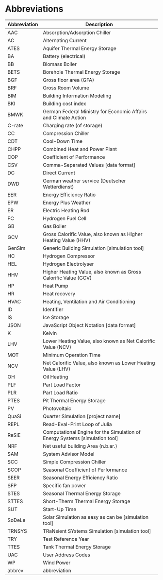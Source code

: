 # Abbreviations

| Abbreviation | Description                                                                 |
| ------------ | --------------------------------------------------------------------------- |
| AAC          | Absorption/Adsorption Chiller                                               |
| AC           | Alternating Current                                                         |
| ATES         | Aquifer Thermal Energy Storage                                              |
| BA           | Battery (electrical)                                                        |
| BB           | Biomass Boiler                                                              |
| BETS         | Borehole Thermal Energy Storage                                             |
| BGF          | Gross floor area (GFA)                                                      |
| BRF          | Gross Room Volume                                                           |
| BIM          | Building Information Modeling                                               |
| BKI          | Building cost index                                                         |
| BMWK         | German Federal Ministry for Economic Affairs and Climate Action             |
| C-rate       | Charging rate (of storage)                                                  |
| CC           | Compression Chiller                                                         |
| CDT          | Cool-Down Time                                                              |
| CHPP         | Combined Heat and Power Plant                                               |
| COP          | Coefficient of Performance                                                  |
| CSV          | Comma-Separated Values [data format]                                        |
| DC           | Direct Current                                                              |
| DWD          | German weather service (Deutscher Wetterdienst)                             |
| EER          | Energy Efficiency Ratio                                                     |
| EPW          | Energy Plus Weather                                                         |
| ER           | Electric Heating Rod                                                        |
| FC           | Hydrogen Fuel Cell                                                          |
| GB           | Gas Boiler                                                                  |
| GCV          | Gross Calorific Value, also known as Higher Heating Value (HHV)             |
| GenSim       | Generic Building Simulation [simulation tool]                               |
| HC           | Hydrogen Compressor                                                         |
| HEL          | Hydrogen Electrolyser                                                       |
| HHV          | Higher Heating Value, also known as Gross Calorific Value (GCV)             |
| HP           | Heat Pump                                                                   |
| HR           | Heat recovery                                                               |
| HVAC         | Heating, Ventilation and Air Conditioning                                   |
| ID           | Identifier                                                                  |
| IS           | Ice Storage                                                                 |
| JSON         | JavaScript Object Notation [data format]                                    |
| K            | Kelvin                                                                      |
| LHV          | Lower Heating Value, also known as Net Calorific Value (NCV)                |
| MOT          | Minimum Operation Time                                                      |
| NCV          | Net Calorific Value, also known as Lower Heating Value (LHV)                |
| OH           | Oil Heating                                                                 |
| PLF          | Part Load Factor                                                            |
| PLR          | Part Load Ratio                                                             |
| PTES         | Pit Thermal Energy Storage                                                  |
| PV           | Photovoltaic                                                                |
| QuaSi        | Quarter Simulation [project name]                                           |
| REPL         | Read-Eval-Print Loop of Julia                                               |
| ReSiE        | Computational Engine for the Simulation of Energy Systems [simulation tool] |
| NRF          | Net useful building Area (n.b.ar.)                                          |
| SAM          | System Advisor Model                                                        |
| SCC          | Simple Compression Chiller                                                  |
| SCOP         | Seasonal Coefficient of Performance                                         |
| SEER         | Seasonal Energy Efficiency Ratio                                            |
| SFP          | Specific fan power                                                          |
| STES         | Seasonal Thermal Energy Storage                                             |
| STTES        | Short-Therm Thermal Energy Storage                                          |
| SUT          | Start-Up Time                                                               |
| SoDeLe       | Solar Simulation as easy as can be [simulation tool]                        |
| TRNSYS       | TRaNsient SYstems Simulation [simulation tool]                              |
| TRY          | Test Reference Year                                                         |
| TTES         | Tank Thermal Energy Storage                                                 |
| UAC          | User Address Codes                                                          |
| WP           | Wind Power                                                                  |
| abbrev       | abbreviation                                                                |
